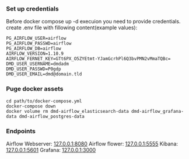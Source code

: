 

### Set up credentials
Before docker compose up -d execuion you need to provide credentials.
create .env file with fillowing content(example values):
```
PG_AIRFLOW_USER=airflow
PG_AIRFLOW_PASSWD=airflow
PG_AIRFLOW_DB=airflow
AIRFLOW_VERSION=1.10.9
AIRFLOW_FERNET_KEY=GTt6PX_O5ZYEtmt-YJamGcrhPl6Q3bvPMN2vMmaTQBc=
DMD_USER_USERNAME=dmdadm
DMD_USER_PASSWD=P0gdp
DMD_USER_EMAIL=dmd@domain.tld
```
### Puge docker assets
```
cd path/to/docker-compose.yml
docker-compose down
docker volume rm dmd-airflow_elasticsearch-data dmd-airflow_grafana-data dmd-airflow_postgres-data
```

### Endpoints
Airflow Webserver: [127.0.0.1:8080](http://127.0.0.1:8080) 
Airflow flower: [127.0.0.1:5555](http://127.0.0.1:5555) 
Kibana: [127.0.0.1:5601](http://127.0.0.1:5601) 
Grafana: [127.0.0.1:3000](http://127.0.0.1:3000)
```
